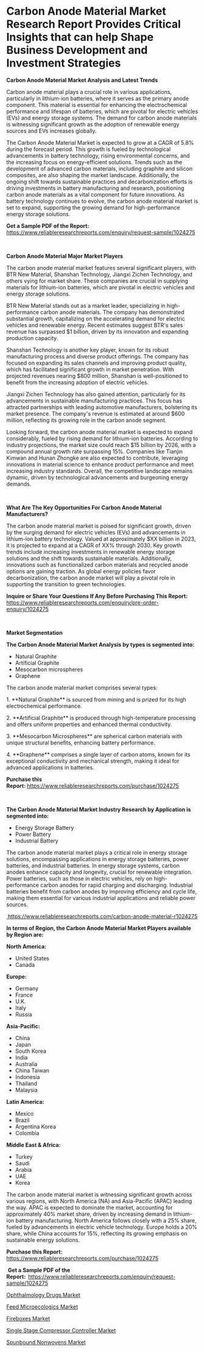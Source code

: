 <p><h1>Carbon Anode Material Market Research Report Provides Critical Insights that can help Shape Business Development and Investment Strategies</h1></p><p><strong>Carbon Anode Material Market Analysis and Latest Trends</strong></p>
<p><p>Carbon anode material plays a crucial role in various applications, particularly in lithium-ion batteries, where it serves as the primary anode component. This material is essential for enhancing the electrochemical performance and lifespan of batteries, which are pivotal for electric vehicles (EVs) and energy storage systems. The demand for carbon anode materials is witnessing significant growth as the adoption of renewable energy sources and EVs increases globally.</p><p>The Carbon Anode Material Market is expected to grow at a CAGR of 5.8% during the forecast period. This growth is fueled by technological advancements in battery technology, rising environmental concerns, and the increasing focus on energy-efficient solutions. Trends such as the development of advanced carbon materials, including graphite and silicon composites, are also shaping the market landscape. Additionally, the ongoing shift towards sustainable practices and decarbonization efforts is driving investments in battery manufacturing and research, positioning carbon anode materials as a vital component for future innovations. As battery technology continues to evolve, the carbon anode material market is set to expand, supporting the growing demand for high-performance energy storage solutions.</p></p>
<p><strong>Get a Sample PDF of the Report:&nbsp;</strong> <a href="https://www.reliableresearchreports.com/enquiry/request-sample/1024275">https://www.reliableresearchreports.com/enquiry/request-sample/1024275</a></p>
<p>&nbsp;</p>
<p><strong>Carbon Anode Material Major Market Players</strong></p>
<p><p>The carbon anode material market features several significant players, with BTR New Material, Shanshan Technology, Jiangxi Zichen Technology, and others vying for market share. These companies are crucial in supplying materials for lithium-ion batteries, which are pivotal in electric vehicles and energy storage solutions.</p><p>BTR New Material stands out as a market leader, specializing in high-performance carbon anode materials. The company has demonstrated substantial growth, capitalizing on the accelerating demand for electric vehicles and renewable energy. Recent estimates suggest BTR's sales revenue has surpassed $1 billion, driven by its innovation and expanding production capacity.</p><p>Shanshan Technology is another key player, known for its robust manufacturing process and diverse product offerings. The company has focused on expanding its sales channels and improving product quality, which has facilitated significant growth in market penetration. With projected revenues nearing $800 million, Shanshan is well-positioned to benefit from the increasing adoption of electric vehicles.</p><p>Jiangxi Zichen Technology has also gained attention, particularly for its advancements in sustainable manufacturing practices. This focus has attracted partnerships with leading automotive manufacturers, bolstering its market presence. The company's revenue is estimated at around $600 million, reflecting its growing role in the carbon anode segment.</p><p>Looking forward, the carbon anode material market is expected to expand considerably, fueled by rising demand for lithium-ion batteries. According to industry projections, the market size could reach $15 billion by 2026, with a compound annual growth rate surpassing 15%. Companies like Tianjin Kimwan and Hunan Zhongke are also expected to contribute, leveraging innovations in material science to enhance product performance and meet increasing industry standards. Overall, the competitive landscape remains dynamic, driven by technological advancements and burgeoning energy demands.</p></p>
<p>&nbsp;</p>
<p><strong>What Are The Key Opportunities For Carbon Anode Material Manufacturers?</strong></p>
<p><p>The carbon anode material market is poised for significant growth, driven by the surging demand for electric vehicles (EVs) and advancements in lithium-ion battery technology. Valued at approximately $XX billion in 2023, it is projected to expand at a CAGR of XX% through 2030. Key growth trends include increasing investments in renewable energy storage solutions and the shift towards sustainable materials. Additionally, innovations such as functionalized carbon materials and recycled anode options are gaining traction. As global energy policies favor decarbonization, the carbon anode market will play a pivotal role in supporting the transition to green technologies.</p></p>
<p><strong>Inquire or Share Your Questions If Any Before Purchasing This Report:</strong> <a href="https://www.reliableresearchreports.com/enquiry/pre-order-enquiry/1024275">https://www.reliableresearchreports.com/enquiry/pre-order-enquiry/1024275</a></p>
<p>&nbsp;</p>
<p><strong>Market Segmentation</strong></p>
<p><strong>The Carbon Anode Material Market Analysis by types is segmented into:</strong></p>
<p><ul><li>Natural Graphite</li><li>Artificial Graphite</li><li>Mesocarbon microspheres</li><li>Graphene</li></ul></p>
<p><p>The carbon anode material market comprises several types: </p><p>1. **Natural Graphite** is sourced from mining and is prized for its high electrochemical performance.</p><p>2. **Artificial Graphite** is produced through high-temperature processing and offers uniform properties and enhanced thermal conductivity.</p><p>3. **Mesocarbon Microspheres** are spherical carbon materials with unique structural benefits, enhancing battery performance.</p><p>4. **Graphene** comprises a single layer of carbon atoms, known for its exceptional conductivity and mechanical strength, making it ideal for advanced applications in batteries.</p></p>
<p><strong>Purchase this Report:&nbsp;</strong><a href="https://www.reliableresearchreports.com/purchase/1024275">https://www.reliableresearchreports.com/purchase/1024275</a></p>
<p>&nbsp;</p>
<p><strong>The Carbon Anode Material Market Industry Research by Application is segmented into:</strong></p>
<p><ul><li>Energy Storage Battery</li><li>Power Battery</li><li>Industrial Battery</li></ul></p>
<p><p>The carbon anode material market plays a critical role in energy storage solutions, encompassing applications in energy storage batteries, power batteries, and industrial batteries. In energy storage systems, carbon anodes enhance capacity and longevity, crucial for renewable integration. Power batteries, such as those in electric vehicles, rely on high-performance carbon anodes for rapid charging and discharging. Industrial batteries benefit from carbon anodes by improving efficiency and cycle life, making them essential for various industrial applications and reliable power sources.</p></p>
<p><a href="https://www.reliableresearchreports.com/carbon-anode-material-r1024275">&nbsp;https://www.reliableresearchreports.com/carbon-anode-material-r1024275</a></p>
<p><strong>In terms of Region, the Carbon Anode Material Market Players available by Region are:</strong></p>
<p>
    <p> <strong> North America: </strong>
        <ul>
            <li>United States</li>
            <li>Canada</li>
        </ul>
        </p> 
    <p> <strong> Europe: </strong>
        <ul>
            <li>Germany</li>
            <li>France</li>
            <li>U.K.</li>
            <li>Italy</li>
            <li>Russia</li>
        </ul>
        </p> 
    <p> <strong> Asia-Pacific: </strong>
        <ul>
            <li>China</li>
            <li>Japan</li>
            <li>South Korea</li>
            <li>India</li>
            <li>Australia</li>
            <li>China Taiwan</li>
            <li>Indonesia</li>
            <li>Thailand</li>
            <li>Malaysia</li>
        </ul>
        </p> 
    <p> <strong> Latin America: </strong>
        <ul>
            <li>Mexico</li>
            <li>Brazil</li>
            <li>Argentina Korea</li>
            <li>Colombia</li>
        </ul>
        </p> 
    <p> <strong> Middle East & Africa: </strong>
        <ul>
            <li>Turkey</li>
            <li>Saudi</li>
            <li>Arabia</li>
            <li>UAE</li>
            <li>Korea</li>
        </ul>
    </p>
    </p>
<p><p>The carbon anode material market is witnessing significant growth across various regions, with North America (NA) and Asia-Pacific (APAC) leading the way. APAC is expected to dominate the market, accounting for approximately 40% market share, driven by increasing demand in lithium-ion battery manufacturing. North America follows closely with a 25% share, fueled by advancements in electric vehicle technology. Europe holds a 20% share, while China accounts for 15%, reflecting its growing emphasis on sustainable energy solutions.</p></p>
<p><strong>Purchase this Report: </strong><a href="https://www.reliableresearchreports.com/purchase/1024275">https://www.reliableresearchreports.com/purchase/1024275</a></p>
<p>&nbsp;<strong>Get a Sample PDF of the Report:&nbsp;&nbsp;</strong><a href="https://www.reliableresearchreports.com/enquiry/request-sample/1024275">https://www.reliableresearchreports.com/enquiry/request-sample/1024275</a></p>
<p><strong></strong></p>
<p><p><a href="https://www.linkedin.com/pulse/global-ophthalmology-drugs-market-analysis-key-trends-fxzve?trackingId=pIb8Tv2tQJ2BCGKpDQ9xJQ%3D%3D">Ophthalmology Drugs Market</a></p><p><a href="https://issuu.com/reportprime-2/docs/feed-microecologics-market-size-203_a259676d3ee1c5">Feed Microecologics Market</a></p><p><a href="https://www.linkedin.com/pulse/global-fireboxes-industry-research-report-competitive-landscape-pqbxf?trackingId=Zt0s3w%2B7RUq10QgBI8VZYQ%3D%3D">Fireboxes Market</a></p><p><a href="https://github.com/ashepherd82/Market-Research-Report-List-6/blob/main/single-stage-compressor-controller-market.md">Single Stage Compressor Controller Market</a></p><p><a href="https://issuu.com/reportprime-2/docs/spunbound-nonwovens-market-size-203_52be3166c1faa7">Spunbound Nonwovens Market</a></p></p>